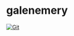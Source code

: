 # galenemery

[![Git](https://app.soluble.cloud/api/v1/public/badges/5cfc657d-f709-4fa7-88b7-84d1bcaf6e07.svg?orgId=181077132735)](https://app.soluble.cloud/repos/details/github.com/galenemery/galenemery?orgId=181077132735)  

